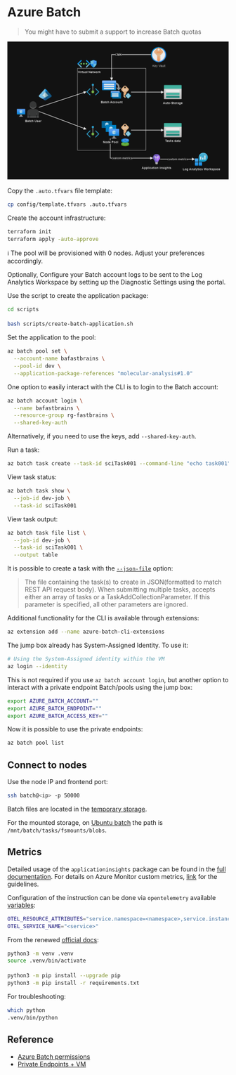 # Azure Batch

> You might have to submit a support to increase Batch quotas

<img src=".docs/azure-batch.png" />

Copy the `.auto.tfvars` file template:

```sh
cp config/template.tfvars .auto.tfvars
```

Create the account infrastructure:

```sh
terraform init
terraform apply -auto-approve
```

ℹ️ The pool will be provisioned with 0 nodes. Adjust your preferences accordingly.

Optionally, Configure your Batch account logs to be sent to the Log Analytics Workspace by setting up the Diagnostic Settings using the portal.

Use the script to create the application package:

```sh
cd scripts

bash scripts/create-batch-application.sh
```

Set the application to the pool:

```sh
az batch pool set \
  --account-name bafastbrains \
  --pool-id dev \
  --application-package-references "molecular-analysis#1.0"
```

One option to easily interact with the CLI is to login to the Batch account:

```sh
az batch account login \
  --name bafastbrains \
  --resource-group rg-fastbrains \
  --shared-key-auth
```

Alternatively, if you need to use the keys, add `--shared-key-auth`.

Run a task:

```sh
az batch task create --task-id sciTask001 --command-line "echo task001" --job-id dev-job
```

View task status:

```sh
az batch task show \
  --job-id dev-job \
  --task-id sciTask001
```

View task output:

```sh
az batch task file list \
  --job-id dev-job \
  --task-id sciTask001 \
  --output table
```

It is possible to create a task with the [`--json-file`][1] option:

> The file containing the task(s) to create in JSON(formatted to match REST API request body). When submitting multiple tasks, accepts either an array of tasks or a TaskAddCollectionParameter. If this parameter is specified, all other parameters are ignored.

Additional functionality for the CLI is available through extensions:

```sh
az extension add --name azure-batch-cli-extensions
```

The jump box already has System-Assigned Identity. To use it:

```sh
# Using the System-Assigned identity within the VM
az login --identity
```

This is not required if you use `az batch account login`, but another option to interact with a private endpoint Batch/pools using the jump box:

```sh
export AZURE_BATCH_ACCOUNT=""
export AZURE_BATCH_ENDPOINT=""
export AZURE_BATCH_ACCESS_KEY=""
```

Now it is possible to use the private endpoints:

```sh
az batch pool list
```

## Connect to nodes

Use the node IP and frontend port:

```sh
ssh batch@<ip> -p 50000
```

Batch files are located in the [temporary storage][2].

For the mounted storage, on [Ubuntu batch][3] the path is `/mnt/batch/tasks/fsmounts/blobs`.

## Metrics

Detailed usage of the `applicationinsights` package can be found in the [full documentation][5]. For details on Azure Monitor custom metrics, [link][6] for the guidelines.

Configuration of the instruction can be done via `opentelemetry` available [variables][7]:

```sh
OTEL_RESOURCE_ATTRIBUTES="service.namespace=<namespace>,service.instance.id=<instance>"
OTEL_SERVICE_NAME="<service>"
```

From the renewed [official docs][4]:

```sh
python3 -m venv .venv
source .venv/bin/activate

python3 -m pip install --upgrade pip
python3 -m pip install -r requirements.txt
```

For troubleshooting:

```sh
which python
.venv/bin/python
```


## Reference

- [Azure Batch permissions](https://techcommunity.microsoft.com/t5/azure-paas-blog/the-usage-of-managed-identity-in-the-azure-batch-account-and/ba-p/3607014)
- [Private Endpoints + VM](https://learn.microsoft.com/en-us/troubleshoot/azure/general/azure-batch-pool-creation-failure#cause-1-public-network-access-is-disabled-but-batch-account-doesnt-have-private-endpoint)

[1]: https://learn.microsoft.com/en-us/cli/azure/batch/task?view=azure-cli-latest#az-batch-task-create
[2]: https://learn.microsoft.com/en-us/azure/batch/files-and-directories
[3]: https://learn.microsoft.com/en-us/azure/batch/virtual-file-mount?tabs=linux
[4]: https://packaging.python.org/en/latest/guides/installing-using-pip-and-virtual-environments/
[5]: https://shipit.dev/python-appinsights/
[6]: https://learn.microsoft.com/en-us/azure/azure-monitor/essentials/metrics-custom-overview
[7]: https://learn.microsoft.com/en-us/azure/azure-monitor/app/opentelemetry-configuration?tabs=python
